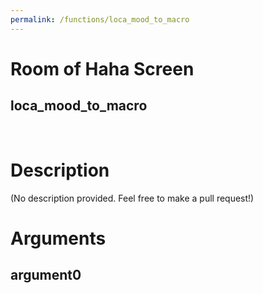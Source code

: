 ```yaml
---
permalink: /functions/loca_mood_to_macro
---
```

# Room of Haha Screen  
## loca_mood_to_macro  
&nbsp;  
# Description  
(No description provided. Feel free to make a pull request!) 
&nbsp;  
# Arguments
## argument0

&nbsp;  


